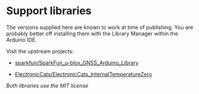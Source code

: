 # Support libraries

The versions supplied here are known to work at time of publishing.
You are probably better off installing them with the Library Manager within the Arduino IDE.


Visit the upstream projects:

* [sparkfun/SparkFun_u-blox_GNSS_Arduino_Library](https://github.com/sparkfun/SparkFun_u-blox_GNSS_Arduino_Library)

* [ElectronicCats/ElectronicCats_InternalTemperatureZero](https://github.com/ElectronicCats/ElectronicCats_InternalTemperatureZero)


_Both libraries use the MIT license_
